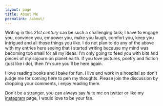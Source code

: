 ```yaml
---
layout: page
title: About Me
permalink: /about/
---
```


Writing in this *21st century* can be such a challenging task; I have to engage you, convince you, empower you, make you laugh, comfort you, keep you intrigued and all those things you like. I do not plan to do any of the above with my entries here seeing that i started writing because my mind was becoming too small for all my ideas. I'm only going to feed you with bits and pieces of my sojourn on planet earth. If you love pictures, poetry and fiction (just like i do), then I'm sure you'll be here again.

I love reading books and I bake for fun. I live and work in a hospital so don't judge me for coming here to pen my thoughts. Please join the discussion by dropping your comments, i enjoy reading them.

Don't be a stranger, you can always say *hi* to me on [twitter](http://twitter.com/yungblackwoman) or like my [instagram](http://instagram.com/yungblackwoman) page, I would love to be your fan.
